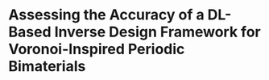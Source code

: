 # Assessing the Accuracy of a DL-Based Inverse Design Framework for Voronoi-Inspired Periodic Bimaterials
